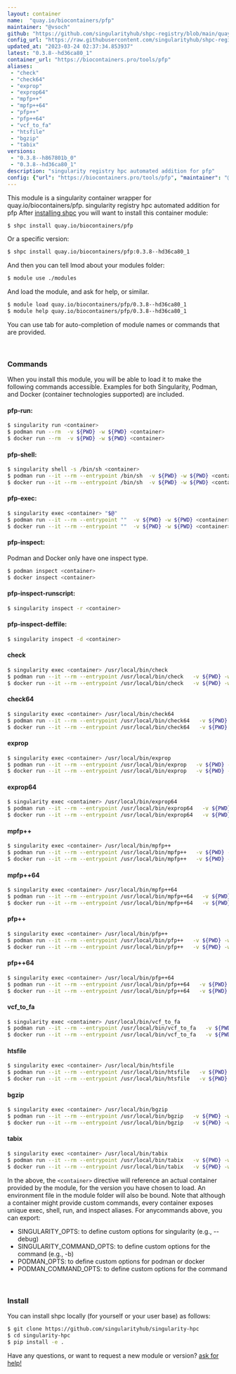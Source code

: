 ```yaml
---
layout: container
name:  "quay.io/biocontainers/pfp"
maintainer: "@vsoch"
github: "https://github.com/singularityhub/shpc-registry/blob/main/quay.io/biocontainers/pfp/container.yaml"
config_url: "https://raw.githubusercontent.com/singularityhub/shpc-registry/main/quay.io/biocontainers/pfp/container.yaml"
updated_at: "2023-03-24 02:37:34.853937"
latest: "0.3.8--hd36ca80_1"
container_url: "https://biocontainers.pro/tools/pfp"
aliases:
 - "check"
 - "check64"
 - "exprop"
 - "exprop64"
 - "mpfp++"
 - "mpfp++64"
 - "pfp++"
 - "pfp++64"
 - "vcf_to_fa"
 - "htsfile"
 - "bgzip"
 - "tabix"
versions:
 - "0.3.8--h867801b_0"
 - "0.3.8--hd36ca80_1"
description: "singularity registry hpc automated addition for pfp"
config: {"url": "https://biocontainers.pro/tools/pfp", "maintainer": "@vsoch", "description": "singularity registry hpc automated addition for pfp", "latest": {"0.3.8--hd36ca80_1": "sha256:cf5b34c219dca7d4f298a755baaa0c367f5556df8d41e4f6ef27138d845d716c"}, "tags": {"0.3.8--h867801b_0": "sha256:20c5c6f68e6389a494c0eb9a97686e77d0eb2b5b61905dddb6b290b20a7cbd3a", "0.3.8--hd36ca80_1": "sha256:cf5b34c219dca7d4f298a755baaa0c367f5556df8d41e4f6ef27138d845d716c"}, "docker": "quay.io/biocontainers/pfp", "aliases": {"check": "/usr/local/bin/check", "check64": "/usr/local/bin/check64", "exprop": "/usr/local/bin/exprop", "exprop64": "/usr/local/bin/exprop64", "mpfp++": "/usr/local/bin/mpfp++", "mpfp++64": "/usr/local/bin/mpfp++64", "pfp++": "/usr/local/bin/pfp++", "pfp++64": "/usr/local/bin/pfp++64", "vcf_to_fa": "/usr/local/bin/vcf_to_fa", "htsfile": "/usr/local/bin/htsfile", "bgzip": "/usr/local/bin/bgzip", "tabix": "/usr/local/bin/tabix"}}
---
```


This module is a singularity container wrapper for quay.io/biocontainers/pfp.
singularity registry hpc automated addition for pfp
After [installing shpc](#install) you will want to install this container module:


```bash
$ shpc install quay.io/biocontainers/pfp
```

Or a specific version:

```bash
$ shpc install quay.io/biocontainers/pfp:0.3.8--hd36ca80_1
```

And then you can tell lmod about your modules folder:

```bash
$ module use ./modules
```

And load the module, and ask for help, or similar.

```bash
$ module load quay.io/biocontainers/pfp/0.3.8--hd36ca80_1
$ module help quay.io/biocontainers/pfp/0.3.8--hd36ca80_1
```

You can use tab for auto-completion of module names or commands that are provided.

<br>

### Commands

When you install this module, you will be able to load it to make the following commands accessible.
Examples for both Singularity, Podman, and Docker (container technologies supported) are included.

#### pfp-run:

```bash
$ singularity run <container>
$ podman run --rm  -v ${PWD} -w ${PWD} <container>
$ docker run --rm  -v ${PWD} -w ${PWD} <container>
```

#### pfp-shell:

```bash
$ singularity shell -s /bin/sh <container>
$ podman run --it --rm --entrypoint /bin/sh  -v ${PWD} -w ${PWD} <container>
$ docker run --it --rm --entrypoint /bin/sh  -v ${PWD} -w ${PWD} <container>
```

#### pfp-exec:

```bash
$ singularity exec <container> "$@"
$ podman run --it --rm --entrypoint ""  -v ${PWD} -w ${PWD} <container> "$@"
$ docker run --it --rm --entrypoint ""  -v ${PWD} -w ${PWD} <container> "$@"
```

#### pfp-inspect:

Podman and Docker only have one inspect type.

```bash
$ podman inspect <container>
$ docker inspect <container>
```

#### pfp-inspect-runscript:

```bash
$ singularity inspect -r <container>
```

#### pfp-inspect-deffile:

```bash
$ singularity inspect -d <container>
```


#### check

```bash
$ singularity exec <container> /usr/local/bin/check
$ podman run --it --rm --entrypoint /usr/local/bin/check   -v ${PWD} -w ${PWD} <container> -c " $@"
$ docker run --it --rm --entrypoint /usr/local/bin/check   -v ${PWD} -w ${PWD} <container> -c " $@"
```


#### check64

```bash
$ singularity exec <container> /usr/local/bin/check64
$ podman run --it --rm --entrypoint /usr/local/bin/check64   -v ${PWD} -w ${PWD} <container> -c " $@"
$ docker run --it --rm --entrypoint /usr/local/bin/check64   -v ${PWD} -w ${PWD} <container> -c " $@"
```


#### exprop

```bash
$ singularity exec <container> /usr/local/bin/exprop
$ podman run --it --rm --entrypoint /usr/local/bin/exprop   -v ${PWD} -w ${PWD} <container> -c " $@"
$ docker run --it --rm --entrypoint /usr/local/bin/exprop   -v ${PWD} -w ${PWD} <container> -c " $@"
```


#### exprop64

```bash
$ singularity exec <container> /usr/local/bin/exprop64
$ podman run --it --rm --entrypoint /usr/local/bin/exprop64   -v ${PWD} -w ${PWD} <container> -c " $@"
$ docker run --it --rm --entrypoint /usr/local/bin/exprop64   -v ${PWD} -w ${PWD} <container> -c " $@"
```


#### mpfp++

```bash
$ singularity exec <container> /usr/local/bin/mpfp++
$ podman run --it --rm --entrypoint /usr/local/bin/mpfp++   -v ${PWD} -w ${PWD} <container> -c " $@"
$ docker run --it --rm --entrypoint /usr/local/bin/mpfp++   -v ${PWD} -w ${PWD} <container> -c " $@"
```


#### mpfp++64

```bash
$ singularity exec <container> /usr/local/bin/mpfp++64
$ podman run --it --rm --entrypoint /usr/local/bin/mpfp++64   -v ${PWD} -w ${PWD} <container> -c " $@"
$ docker run --it --rm --entrypoint /usr/local/bin/mpfp++64   -v ${PWD} -w ${PWD} <container> -c " $@"
```


#### pfp++

```bash
$ singularity exec <container> /usr/local/bin/pfp++
$ podman run --it --rm --entrypoint /usr/local/bin/pfp++   -v ${PWD} -w ${PWD} <container> -c " $@"
$ docker run --it --rm --entrypoint /usr/local/bin/pfp++   -v ${PWD} -w ${PWD} <container> -c " $@"
```


#### pfp++64

```bash
$ singularity exec <container> /usr/local/bin/pfp++64
$ podman run --it --rm --entrypoint /usr/local/bin/pfp++64   -v ${PWD} -w ${PWD} <container> -c " $@"
$ docker run --it --rm --entrypoint /usr/local/bin/pfp++64   -v ${PWD} -w ${PWD} <container> -c " $@"
```


#### vcf_to_fa

```bash
$ singularity exec <container> /usr/local/bin/vcf_to_fa
$ podman run --it --rm --entrypoint /usr/local/bin/vcf_to_fa   -v ${PWD} -w ${PWD} <container> -c " $@"
$ docker run --it --rm --entrypoint /usr/local/bin/vcf_to_fa   -v ${PWD} -w ${PWD} <container> -c " $@"
```


#### htsfile

```bash
$ singularity exec <container> /usr/local/bin/htsfile
$ podman run --it --rm --entrypoint /usr/local/bin/htsfile   -v ${PWD} -w ${PWD} <container> -c " $@"
$ docker run --it --rm --entrypoint /usr/local/bin/htsfile   -v ${PWD} -w ${PWD} <container> -c " $@"
```


#### bgzip

```bash
$ singularity exec <container> /usr/local/bin/bgzip
$ podman run --it --rm --entrypoint /usr/local/bin/bgzip   -v ${PWD} -w ${PWD} <container> -c " $@"
$ docker run --it --rm --entrypoint /usr/local/bin/bgzip   -v ${PWD} -w ${PWD} <container> -c " $@"
```


#### tabix

```bash
$ singularity exec <container> /usr/local/bin/tabix
$ podman run --it --rm --entrypoint /usr/local/bin/tabix   -v ${PWD} -w ${PWD} <container> -c " $@"
$ docker run --it --rm --entrypoint /usr/local/bin/tabix   -v ${PWD} -w ${PWD} <container> -c " $@"
```



In the above, the `<container>` directive will reference an actual container provided
by the module, for the version you have chosen to load. An environment file in the
module folder will also be bound. Note that although a container
might provide custom commands, every container exposes unique exec, shell, run, and
inspect aliases. For anycommands above, you can export:

 - SINGULARITY_OPTS: to define custom options for singularity (e.g., --debug)
 - SINGULARITY_COMMAND_OPTS: to define custom options for the command (e.g., -b)
 - PODMAN_OPTS: to define custom options for podman or docker
 - PODMAN_COMMAND_OPTS: to define custom options for the command

<br>

### Install

You can install shpc locally (for yourself or your user base) as follows:

```bash
$ git clone https://github.com/singularityhub/singularity-hpc
$ cd singularity-hpc
$ pip install -e .
```

Have any questions, or want to request a new module or version? [ask for help!](https://github.com/singularityhub/singularity-hpc/issues)
